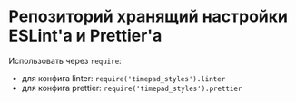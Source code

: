# Репозиторий хранящий настройки ESLint'а и Prettier'а

Использовать через `require`:
* для конфига linter: `require('timepad_styles').linter`
* для конфига prettier: `require('timepad_styles').prettier`